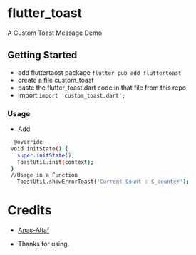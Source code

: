# flutter_toast

A Custom Toast Message Demo

## Getting Started

+ add fluttertaost package
  ```flutter pub add fluttertoast```
+ create a file custom_toast
+ paste the flutter_toast.dart code in that file from this repo
+ Import ```import 'custom_toast.dart';```
### Usage
+ Add
 ```bash
   @override
  void initState() {
    super.initState();
    ToastUtil.init(context);
  }
  //Usage in a Function
    ToastUtil.showErrorToast('Current Count : $_counter');
   ```
# Credits
+ [Anas-Altaf](https://github.com/Anas-Altaf)
- Thanks for using.